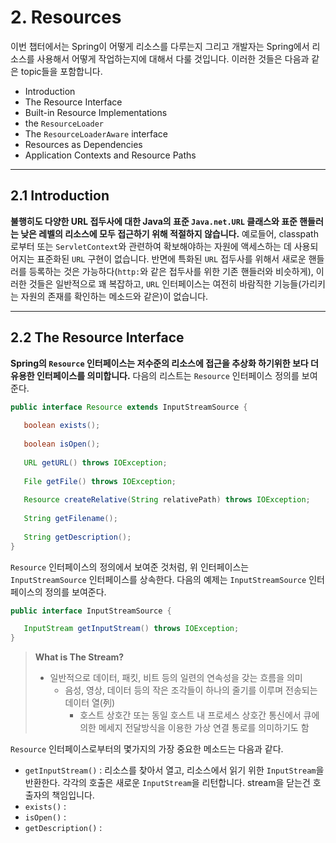 # 2. Resources

이번 챕터에서는 Spring이 어떻게 리소스를 다루는지 그리고 개발자는 Spring에서 리소스를 사용해서 어떻게 작업하는지에 대해서 다룰 것입니다. 이러한 것들은 다음과 같은 topic들을 포함합니다.

- Introduction
- The Resource Interface
- Built-in Resource Implementations
- the `ResourceLoader`
- The `ResourceLoaderAware` interface
- Resources as Dependencies
- Application Contexts and Resource Paths

---

## 2.1 Introduction

**불행히도 다양한 URL 접두사에 대한 Java의 표준 `Java.net.URL` 클래스와 표준 핸들러는 낮은 레벨의 리소스에 모두 접근하기 위해 적절하지 않습니다.** 예로들어, classpath 로부터 또는 `ServletContext`와 관련하여 확보해야하는 자원에 액세스하는 데 사용되어지는 표준화된 `URL` 구현이 없습니다. 반면에 특화된 `URL` 접두사를 위해서 새로운 핸들러를 등록하는 것은 가능하다(`http:`와 같은 접두사를 위한 기존 핸들러와 비슷하게), 이러한 것들은 일반적으로 꽤 복잡하고, `URL` 인터페이스는 여전히 바람직한 기능들(가리키는 자원의 존재를 확인하는 메소드와 같은)이 없습니다.

---

## 2.2 The Resource Interface

**Spring의 `Resource` 인터페이스는 저수준의 리소스에 접근을 추상화 하기위한 보다 더 유용한 인터페이스를 의미합니다.** 다음의 리스트는 `Resource` 인터페이스 정의를 보여준다.

```java
public interface Resource extends InputStreamSource {
   
   boolean exists();
   
   boolean isOpen();
   
   URL getURL() throws IOException;
   
   File getFile() throws IOException;
   
   Resource createRelative(String relativePath) throws IOException;
   
   String getFilename();
   
   String getDescription();
}
```

`Resource` 인터페이스의 정의에서 보여준 것처럼, 위 인터페이스는 `InputStreamSource` 인터페이스를 상속한다. 다음의 예제는 `InputStreamSource` 인터페이스의 정의를 보여준다.

```java
public interface InputStreamSource {

   InputStream getInputStream() throws IOException;
}
```

> **What is The Stream?**
>
> - 일반적으로 데이터, 패킷, 비트 등의 일련의 연속성을 갖는 흐름을 의미
>   - 음성, 영상, 데이터 등의 작은 조각들이 하나의 줄기를 이루며 전송되는 데이터 열(列)
>     - 호스트 상호간 또는 동일 호스트 내 프로세스 상호간 통신에서 큐에 의한 메세지 전달방식을 이용한 가상 연결 통로를 의미하기도 함 

`Resource` 인터페이스로부터의 몇가지의 가장 중요한 메소드는 다음과 같다.

- `getInputStream()` : 리소스를 찾아서 열고, 리소스에서 읽기 위한 `InputStream`을 반환한다. 각각의 호출은 새로운 `InputStream`을 리턴합니다. stream을 닫는건 호출자의 책임입니다.
- `exists()` : 
- `isOpen()` : 
- `getDescription()` : 



























